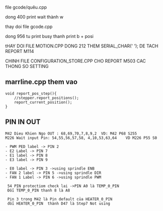 file gcode/quêu.cpp

dong 400 print wait thành w

thay doi file gcode.cpp

dong 956 tu print busy thanh print b + posi 

tHAY DOI FILE MOTION.CPP DONG 212 THEM SERIAL_CHAR(' '); DE TACH REPORT M114

CHINH FILE CONFIGURATION_STORE.CPP CHO REPORT M503 CAC THONG SO SETTING

marrline.cpp them vao
-----------------------

```
void report_pos_step(){
	//stepper.report_positions();
	report_current_position();
}
```
## PIN IN OUT
```
M42 Dieu Khien Ngo OUT : 68,69,70,7,8,9,2  VD: M42 P68 S255
M226 Wait input Pin: 54,55,56,57,58, 4,10,53,63,64    VD M226 P55 S0
```   
```
- PWM PED label -> PIN 2
- E2 Label -> PIN 7
- E1 label -> PIN 8
- E3 label -> PIN 9

- E0 label -> PIN 3 ->using sprindle ENB
- FAN 2 label -> PIN 5 ->using sprindle DIR
- FAN 1 Label -> PIN 6 ->using sprindle PWM
```


```
 54 PIN protectiom check lai ->PIN A0 là TEMP_0_PIN
 Đổi TEMP_0_PIN thanh 8 là A8

 Pin 3 trong M42 là Pin default của HEATER_0_PIN
 đổi HEATER_0_PIN  thành D47 là Step7 Not using
 ```